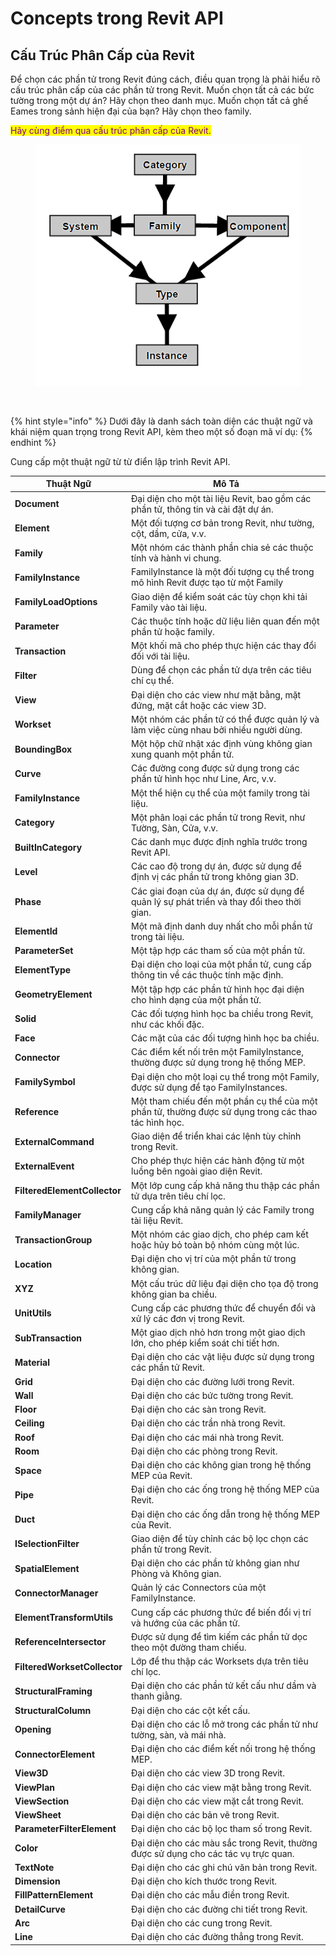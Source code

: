 # Concepts trong Revit API

## Cấu Trúc Phân Cấp của Revit <a href="#revit-hierarchy" id="revit-hierarchy"></a>

Để chọn các phần tử trong Revit đúng cách, điều quan trọng là phải hiểu rõ cấu trúc phân cấp của các phần tử trong Revit. Muốn chọn tất cả các bức tường trong một dự án? Hãy chọn theo danh mục. Muốn chọn tất cả ghế Eames trong sảnh hiện đại của bạn? Hãy chọn theo family.

<mark style="color:purple;">Hãy cùng điểm qua cấu trúc phân cấp của Revit.</mark>

<figure><img src="../.gitbook/assets/image (1) (1).png" alt=""><figcaption></figcaption></figure>

<figure><img src="https://primer2.dynamobim.org/~gitbook/image?url=https%3A%2F%2F1734247194-files.gitbook.io%2F%7E%2Ffiles%2Fv0%2Fb%2Fgitbook-x-prod.appspot.com%2Fo%2Fspaces%252FY5ZuHF3yuXFWp1C46ZSo%252Fuploads%252Fgit-blob-2c48f5a2abc5376e59553182a1d55c9b12806ac0%252Fhierarchy.png%3Falt%3Dmedia&#x26;width=768&#x26;dpr=4&#x26;quality=100&#x26;sign=75f527ed4fb6dd6d501bc4c1b3142ca37cea6bc0f8784f3edc99998767946050" alt=""><figcaption></figcaption></figure>

{% hint style="info" %}
Dưới đây là danh sách toàn diện các thuật ngữ và khái niệm quan trọng trong Revit API, kèm theo một số đoạn mã ví dụ:
{% endhint %}

Cung cấp một thuật ngữ từ từ điển lập trình Revit API.

| Thuật Ngữ                    | Mô Tả                                                                                                |
| ---------------------------- | ---------------------------------------------------------------------------------------------------- |
| **Document**                 | Đại diện cho một tài liệu Revit, bao gồm các phần tử, thông tin và cài đặt dự án.                    |
| **Element**                  | Một đối tượng cơ bản trong Revit, như tường, cột, dầm, cửa, v.v.                                     |
| **Family**                   | Một nhóm các thành phần chia sẻ các thuộc tính và hành vi chung.                                     |
| **FamilyInstance**           | FamilyInstance là một đối tượng cụ thể trong mô hình Revit được tạo từ một Family                    |
| **FamilyLoadOptions**        | Giao diện để kiểm soát các tùy chọn khi tải Family vào tài liệu.                                     |
| **Parameter**                | Các thuộc tính hoặc dữ liệu liên quan đến một phần tử hoặc family.                                   |
| **Transaction**              | Một khối mã cho phép thực hiện các thay đổi đối với tài liệu.                                        |
| **Filter**                   | Dùng để chọn các phần tử dựa trên các tiêu chí cụ thể.                                               |
| **View**                     | Đại diện cho các view như mặt bằng, mặt đứng, mặt cắt hoặc các view 3D.                              |
| **Workset**                  | Một nhóm các phần tử có thể được quản lý và làm việc cùng nhau bởi nhiều người dùng.                 |
| **BoundingBox**              | Một hộp chữ nhật xác định vùng không gian xung quanh một phần tử.                                    |
| **Curve**                    | Các đường cong được sử dụng trong các phần tử hình học như Line, Arc, v.v.                           |
| **FamilyInstance**           | Một thể hiện cụ thể của một family trong tài liệu.                                                   |
| **Category**                 | Một phân loại các phần tử trong Revit, như Tường, Sàn, Cửa, v.v.                                     |
| **BuiltInCategory**          | Các danh mục được định nghĩa trước trong Revit API.                                                  |
| **Level**                    | Các cao độ trong dự án, được sử dụng để định vị các phần tử trong không gian 3D.                     |
| **Phase**                    | Các giai đoạn của dự án, được sử dụng để quản lý sự phát triển và thay đổi theo thời gian.           |
| **ElementId**                | Một mã định danh duy nhất cho mỗi phần tử trong tài liệu.                                            |
| **ParameterSet**             | Một tập hợp các tham số của một phần tử.                                                             |
| **ElementType**              | Đại diện cho loại của một phần tử, cung cấp thông tin về các thuộc tính mặc định.                    |
| **GeometryElement**          | Một tập hợp các phần tử hình học đại diện cho hình dạng của một phần tử.                             |
| **Solid**                    | Các đối tượng hình học ba chiều trong Revit, như các khối đặc.                                       |
| **Face**                     | Các mặt của các đối tượng hình học ba chiều.                                                         |
| **Connector**                | Các điểm kết nối trên một FamilyInstance, thường được sử dụng trong hệ thống MEP.                    |
| **FamilySymbol**             | Đại diện cho một loại cụ thể trong một Family, được sử dụng để tạo FamilyInstances.                  |
| **Reference**                | Một tham chiếu đến một phần cụ thể của một phần tử, thường được sử dụng trong các thao tác hình học. |
| **ExternalCommand**          | Giao diện để triển khai các lệnh tùy chỉnh trong Revit.                                              |
| **ExternalEvent**            | Cho phép thực hiện các hành động từ một luồng bên ngoài giao diện Revit.                             |
| **FilteredElementCollector** | Một lớp cung cấp khả năng thu thập các phần tử dựa trên tiêu chí lọc.                                |
| **FamilyManager**            | Cung cấp khả năng quản lý các Family trong tài liệu Revit.                                           |
| **TransactionGroup**         | Một nhóm các giao dịch, cho phép cam kết hoặc hủy bỏ toàn bộ nhóm cùng một lúc.                      |
| **Location**                 | Đại diện cho vị trí của một phần tử trong không gian.                                                |
| **XYZ**                      | Một cấu trúc dữ liệu đại diện cho tọa độ trong không gian ba chiều.                                  |
| **UnitUtils**                | Cung cấp các phương thức để chuyển đổi và xử lý các đơn vị trong Revit.                              |
| **SubTransaction**           | Một giao dịch nhỏ hơn trong một giao dịch lớn, cho phép kiểm soát chi tiết hơn.                      |
| **Material**                 | Đại diện cho các vật liệu được sử dụng trong các phần tử Revit.                                      |
| **Grid**                     | Đại diện cho các đường lưới trong Revit.                                                             |
| **Wall**                     | Đại diện cho các bức tường trong Revit.                                                              |
| **Floor**                    | Đại diện cho các sàn trong Revit.                                                                    |
| **Ceiling**                  | Đại diện cho các trần nhà trong Revit.                                                               |
| **Roof**                     | Đại diện cho các mái nhà trong Revit.                                                                |
| **Room**                     | Đại diện cho các phòng trong Revit.                                                                  |
| **Space**                    | Đại diện cho các không gian trong hệ thống MEP của Revit.                                            |
| **Pipe**                     | Đại diện cho các ống trong hệ thống MEP của Revit.                                                   |
| **Duct**                     | Đại diện cho các ống dẫn trong hệ thống MEP của Revit.                                               |
| **ISelectionFilter**         | Giao diện để tùy chỉnh các bộ lọc chọn các phần tử trong Revit.                                      |
| **SpatialElement**           | Đại diện cho các phần tử không gian như Phòng và Không gian.                                         |
| **ConnectorManager**         | Quản lý các Connectors của một FamilyInstance.                                                       |
| **ElementTransformUtils**    | Cung cấp các phương thức để biến đổi vị trí và hướng của các phần tử.                                |
| **ReferenceIntersector**     | Được sử dụng để tìm kiếm các phần tử dọc theo một đường tham chiếu.                                  |
| **FilteredWorksetCollector** | Lớp để thu thập các Worksets dựa trên tiêu chí lọc.                                                  |
| **StructuralFraming**        | Đại diện cho các phần tử kết cấu như dầm và thanh giằng.                                             |
| **StructuralColumn**         | Đại diện cho các cột kết cấu.                                                                        |
| **Opening**                  | Đại diện cho các lỗ mở trong các phần tử như tường, sàn, và mái nhà.                                 |
| **ConnectorElement**         | Đại diện cho các điểm kết nối trong hệ thống MEP.                                                    |
| **View3D**                   | Đại diện cho các view 3D trong Revit.                                                                |
| **ViewPlan**                 | Đại diện cho các view mặt bằng trong Revit.                                                          |
| **ViewSection**              | Đại diện cho các view mặt cắt trong Revit.                                                           |
| **ViewSheet**                | Đại diện cho các bản vẽ trong Revit.                                                                 |
| **ParameterFilterElement**   | Đại diện cho các bộ lọc tham số trong Revit.                                                         |
| **Color**                    | Đại diện cho các màu sắc trong Revit, thường được sử dụng cho các tác vụ trực quan.                  |
| **TextNote**                 | Đại diện cho các ghi chú văn bản trong Revit.                                                        |
| **Dimension**                | Đại diện cho kích thước trong Revit.                                                                 |
| **FillPatternElement**       | Đại diện cho các mẫu điền trong Revit.                                                               |
| **DetailCurve**              | Đại diện cho các đường chi tiết trong Revit.                                                         |
| **Arc**                      | Đại diện cho các cung trong Revit.                                                                   |
| **Line**                     | Đại diện cho các đường thẳng trong Revit.                                                            |

